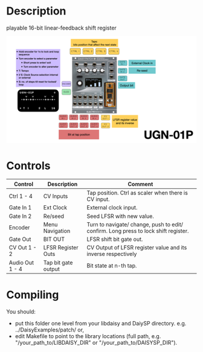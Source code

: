 # Description
playable 16-bit linear-feedback shift register

![module overview](overview.png)

# Controls
| Control | Description | Comment |
| --- | --- | --- |
| Ctrl 1 - 4 | CV Inputs | Tap position. Ctrl as scaler when there is CV input. |
| Gate In 1 | Ext Clock | External clock input. |
| Gate In 2 | Re/seed | Seed LFSR with new value. |  
| Encoder | Menu Navigation | Turn to navigate/ change, push to edit/ confirm. Long press to lock shift register.|
| Gate Out | BIT OUT | LFSR shift bit gate out. |
| CV Out 1 - 2 | LFSR Register Outs | CV Output of LFSR register value and its inverse respectively |
| Audio Out 1 - 4 | Tap bit gate output | Bit state at n-th tap. |

# Compiling
You should:
- put this folder one level from your libdaisy and DaiySP directory. e.g. ../DaisyExamples/patch/ or,
- edit Makefile to point to the library locations (full path, e.g. "/your_path_to/LIBDAISY_DIR" or "/your_path_to/DAISYSP_DIR").
